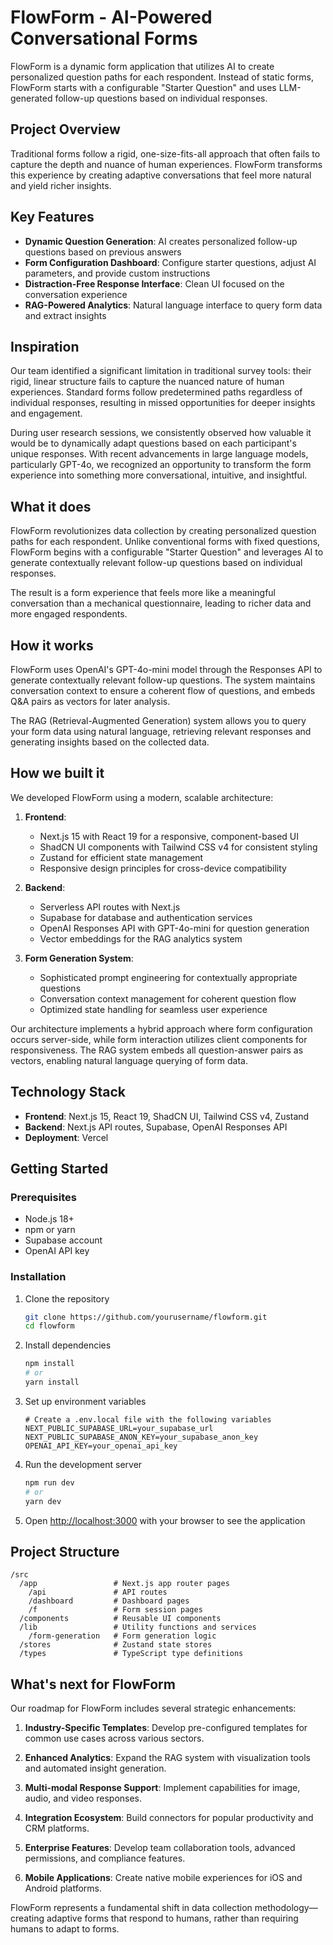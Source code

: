 # FlowForm - AI-Powered Conversational Forms

FlowForm is a dynamic form application that utilizes AI to create personalized question paths for each respondent. Instead of static forms, FlowForm starts with a configurable "Starter Question" and uses LLM-generated follow-up questions based on individual responses.

## Project Overview

Traditional forms follow a rigid, one-size-fits-all approach that often fails to capture the depth and nuance of human experiences. FlowForm transforms this experience by creating adaptive conversations that feel more natural and yield richer insights.

## Key Features

- **Dynamic Question Generation**: AI creates personalized follow-up questions based on previous answers
- **Form Configuration Dashboard**: Configure starter questions, adjust AI parameters, and provide custom instructions
- **Distraction-Free Response Interface**: Clean UI focused on the conversation experience
- **RAG-Powered Analytics**: Natural language interface to query form data and extract insights

## Inspiration

Our team identified a significant limitation in traditional survey tools: their rigid, linear structure fails to capture the nuanced nature of human experiences. Standard forms follow predetermined paths regardless of individual responses, resulting in missed opportunities for deeper insights and engagement.

During user research sessions, we consistently observed how valuable it would be to dynamically adapt questions based on each participant's unique responses. With recent advancements in large language models, particularly GPT-4o, we recognized an opportunity to transform the form experience into something more conversational, intuitive, and insightful.

## What it does

FlowForm revolutionizes data collection by creating personalized question paths for each respondent. Unlike conventional forms with fixed questions, FlowForm begins with a configurable "Starter Question" and leverages AI to generate contextually relevant follow-up questions based on individual responses.

The result is a form experience that feels more like a meaningful conversation than a mechanical questionnaire, leading to richer data and more engaged respondents.

## How it works

FlowForm uses OpenAI's GPT-4o-mini model through the Responses API to generate contextually relevant follow-up questions. The system maintains conversation context to ensure a coherent flow of questions, and embeds Q&A pairs as vectors for later analysis.

The RAG (Retrieval-Augmented Generation) system allows you to query your form data using natural language, retrieving relevant responses and generating insights based on the collected data.

## How we built it

We developed FlowForm using a modern, scalable architecture:

1. **Frontend**: 
   - Next.js 15 with React 19 for a responsive, component-based UI
   - ShadCN UI components with Tailwind CSS v4 for consistent styling
   - Zustand for efficient state management
   - Responsive design principles for cross-device compatibility

2. **Backend**:
   - Serverless API routes with Next.js
   - Supabase for database and authentication services
   - OpenAI Responses API with GPT-4o-mini for question generation
   - Vector embeddings for the RAG analytics system

3. **Form Generation System**:
   - Sophisticated prompt engineering for contextually appropriate questions
   - Conversation context management for coherent question flow
   - Optimized state handling for seamless user experience

Our architecture implements a hybrid approach where form configuration occurs server-side, while form interaction utilizes client components for responsiveness. The RAG system embeds all question-answer pairs as vectors, enabling natural language querying of form data.

## Technology Stack

- **Frontend**: Next.js 15, React 19, ShadCN UI, Tailwind CSS v4, Zustand
- **Backend**: Next.js API routes, Supabase, OpenAI Responses API
- **Deployment**: Vercel

## Getting Started

### Prerequisites

- Node.js 18+ 
- npm or yarn
- Supabase account
- OpenAI API key

### Installation

1. Clone the repository
   ```bash
   git clone https://github.com/yourusername/flowform.git
   cd flowform
   ```

2. Install dependencies
   ```bash
   npm install
   # or
   yarn install
   ```

3. Set up environment variables
   ```
   # Create a .env.local file with the following variables
   NEXT_PUBLIC_SUPABASE_URL=your_supabase_url
   NEXT_PUBLIC_SUPABASE_ANON_KEY=your_supabase_anon_key
   OPENAI_API_KEY=your_openai_api_key
   ```

4. Run the development server
   ```bash
   npm run dev
   # or
   yarn dev
   ```

5. Open [http://localhost:3000](http://localhost:3000) with your browser to see the application

## Project Structure

```
/src
  /app                 # Next.js app router pages
    /api               # API routes
    /dashboard         # Dashboard pages
    /f                 # Form session pages
  /components          # Reusable UI components
  /lib                 # Utility functions and services
    /form-generation   # Form generation logic
  /stores              # Zustand state stores
  /types               # TypeScript type definitions
```

## What's next for FlowForm

Our roadmap for FlowForm includes several strategic enhancements:

1. **Industry-Specific Templates**: Develop pre-configured templates for common use cases across various sectors.

2. **Enhanced Analytics**: Expand the RAG system with visualization tools and automated insight generation.

3. **Multi-modal Response Support**: Implement capabilities for image, audio, and video responses.

4. **Integration Ecosystem**: Build connectors for popular productivity and CRM platforms.

5. **Enterprise Features**: Develop team collaboration tools, advanced permissions, and compliance features.

6. **Mobile Applications**: Create native mobile experiences for iOS and Android platforms.

FlowForm represents a fundamental shift in data collection methodology—creating adaptive forms that respond to humans, rather than requiring humans to adapt to forms.
